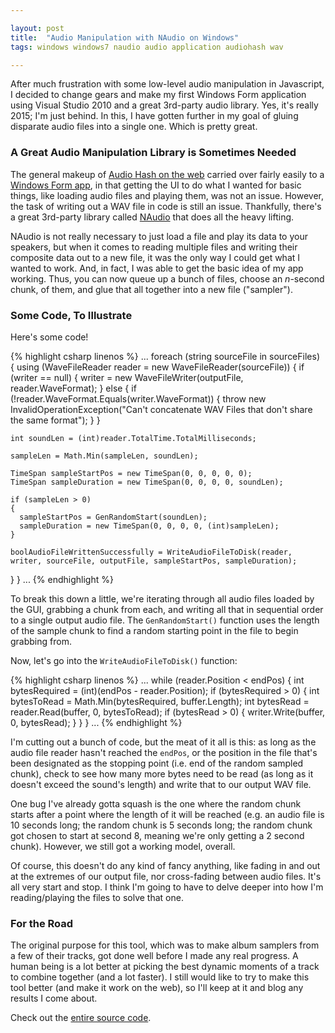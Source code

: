 ```yaml
---

layout: post
title:  "Audio Manipulation with NAudio on Windows"
tags: windows windows7 naudio audio application audiohash wav

---
```


After much frustration with some low-level audio manipulation in Javascript, I decided to change gears and make my first Windows Form application using Visual Studio 2010 and a great 3rd-party audio library. Yes, it's really 2015; I'm just behind. In this, I have gotten further in my goal of gluing disparate audio files into a single one. Which is pretty great.

<!--more-->

### A Great Audio Manipulation Library is Sometimes Needed

The general makeup of [Audio Hash on the web](https://github.com/michaelchadwick/audiohash-web) carried over fairly easily to a [Windows Form app](https://github.com/michaelchadwick/audiohash-win), in that getting the UI to do what I wanted for basic things, like loading audio files and playing them, was not an issue. However, the task of writing out a WAV file in code is still an issue. Thankfully, there's a great 3rd-party library called [NAudio](http://naudio.codeplex.com) that does all the heavy lifting.

NAudio is not really necessary to just load a file and play its data to your speakers, but when it comes to reading multiple files and writing their composite data out to a new file, it was the only way I could get what I wanted to work. And, in fact, I was able to get the basic idea of my app working. Thus, you can now queue up a bunch of files, choose an _n_-second chunk, of them, and glue that all together into a new file ("sampler").

### Some Code, To Illustrate
Here's some code!

{% highlight csharp linenos %}
...
foreach (string sourceFile in sourceFiles)
{
  using (WaveFileReader reader = new WaveFileReader(sourceFile))
  {
    if (writer == null)
    {
      writer = new WaveFileWriter(outputFile, reader.WaveFormat);
    }
    else
    {
      if (!reader.WaveFormat.Equals(writer.WaveFormat))
      {
        throw new InvalidOperationException("Can't concatenate WAV Files that don't share the same format");
      }
    }
    
    int soundLen = (int)reader.TotalTime.TotalMilliseconds;

    sampleLen = Math.Min(sampleLen, soundLen);

    TimeSpan sampleStartPos = new TimeSpan(0, 0, 0, 0, 0);
    TimeSpan sampleDuration = new TimeSpan(0, 0, 0, 0, soundLen);

    if (sampleLen > 0)
    {
      sampleStartPos = GenRandomStart(soundLen);
      sampleDuration = new TimeSpan(0, 0, 0, 0, (int)sampleLen);
    }

    boolAudioFileWrittenSuccessfully = WriteAudioFileToDisk(reader, writer, sourceFile, outputFile, sampleStartPos, sampleDuration);
  }
}
...
{% endhighlight %}

To break this down a little, we're iterating through all audio files loaded by the GUI, grabbing a chunk from each, and writing all that in sequential order to a single output audio file. The `GenRandomStart()` function uses the length of the sample chunk to find a random starting point in the file to begin grabbing from.

Now, let's go into the `WriteAudioFileToDisk()` function:

{% highlight csharp linenos %}
...
while (reader.Position < endPos)
{
  int bytesRequired = (int)(endPos - reader.Position);
  if (bytesRequired > 0)
  {
    int bytesToRead = Math.Min(bytesRequired, buffer.Length);
    int bytesRead = reader.Read(buffer, 0, bytesToRead);
    if (bytesRead > 0)
    {
      writer.Write(buffer, 0, bytesRead);
    }
  }
}
...
{% endhighlight %}

I'm cutting out a bunch of code, but the meat of it all is this: as long as the audio file reader hasn't reached the `endPos`, or the position in the file that's been designated as the stopping point (i.e. end of the random sampled chunk), check to see how many more bytes need to be read (as long as it doesn't exceed the sound's length) and write that to our output WAV file.

One bug I've already gotta squash is the one where the random chunk starts after a point where the length of it will be reached (e.g. an audio file is 10 seconds long; the random chunk is 5 seconds long; the random chunk got chosen to start at second 8, meaning we're only getting a 2 second chunk). However, we still got a working model, overall.

Of course, this doesn't do any kind of fancy anything, like fading in and out at the extremes of our output file, nor cross-fading between audio files. It's all very start and stop. I think I'm going to have to delve deeper into how I'm reading/playing the files to solve that one.

### For the Road
The original purpose for this tool, which was to make album samplers from a few of their tracks, got done well before I made any real progress. A human being is a lot better at picking the best dynamic moments of a track to combine together (and a lot faster). I still would like to try to make this tool better (and make it work on the web), so I'll keep at it and blog any results I come about.

Check out the [entire source code](https://github.com/michaelchadwick/audiohash-win).